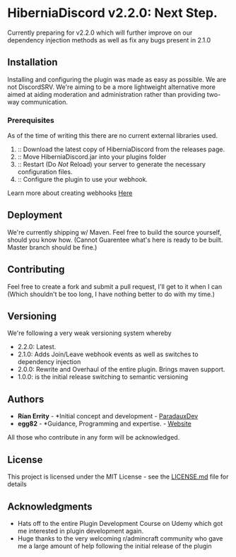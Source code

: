 # HiberniaDiscord v2.2.0: Next Step.

Currently preparing for v2.2.0 which will further improve on our dependency injection methods as well as fix any bugs present in 2.1.0

## Installation

Installing and configuring the plugin was made as easy as possible. We are not DiscordSRV. We're aiming to be a more lightweight alternative more aimed at aiding moderation and administration rather than providing two-way communication.

### Prerequisites

As of the time of writing this there are no current external libraries used.

1.  :: Download the latest copy of HiberniaDiscord from the releases page.
2.  :: Move HiberniaDiscord.jar into your plugins folder
3.  :: Restart (Do *Not* Reload) your server to generate the necessary configuration files.
4.  :: Configure the plugin to use your webhook. 

Learn more about creating webhooks  [Here](https://support.discordapp.com/hc/en-us/articles/228383668-Intro-to-Webhook)
## Deployment

We're currently shipping w/ Maven. Feel free to build the source yourself, should you know how. (Cannot Guarentee what's here is ready to be built. Master branch should be fine.)

## Contributing

Feel free to create a fork and submit a pull request, I'll get to it when I can (Which shouldn't be too long, I have nothing better to do with my time.)

## Versioning

We're following a very weak versioning system whereby

- 2.2.0: Latest.
- 2.1.0: Adds Join/Leave webhook events as well as switches to dependency injection
- 2.0.0: Rewrite and Overhaul of the entire plugin. Brings maven support.
- 1.0.0: is the initial release switching to semantic versioning 

## Authors

* **Rían Errity** - *Initial concept and development - [ParadauxDev](https://paradaux.co)
* **egg82** - *Guidance, Programming and expertise. - [Website](https://egg82.ninja)

All those who contribute in any form will be acknowledged.

## License

This project is licensed under the MIT License - see the [LICENSE.md](LICENSE.md) file for details

## Acknowledgments

* Hats off to the entire Plugin Development Course on Udemy which got me interested in plugin development again.
* Huge thanks to the very welcoming r/admincraft community who gave me a large amount of help following the initial release of the plugin
